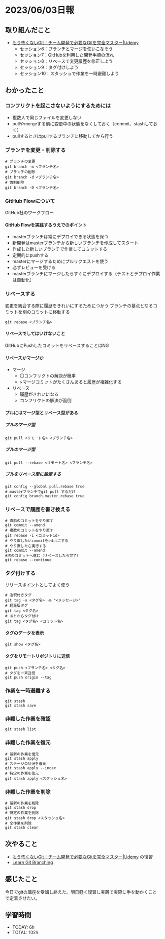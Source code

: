 # 2023/06/03日報
## 取り組んだこと
- [もう怖くないGit！チーム開発で必要なGitを完全マスター|Udemy](https://www.udemy.com/course/unscared_git/learn/lecture/6680192)
  - セッション6：ブランチとマージを使いこなそう
  - セッション7：GitHubを利用した開発手順の流れ
  - セッション8：リベースで変更履歴を修正しよう
  - セッション9：タグ付けしよう
  - セッション10：スタッシュで作業を一時避難しよう
## わかったこと
### コンフリクトを起こさないようにするためには
- 複数人で同じファイルを変更しない
- pullやmergeする前に変更中の状態をなくしておく（commit、stashしておく）
- pullするときはpullするブランチに移動してから行う
### ブランチを変更・削除する
```
# ブランチの変更
git branch -m <ブランチ名>
# ブランチの削除
git branch -d <ブランチ名>
# 強制削除
git branch -D <ブランチ名>
```
### GitHub Flowについて
GitHub社のワークフロー
#### GitHub Flowを実践するうえでのポイント
- masterブランチは常にデプロイできる状態を保つ
- 新開発はmasterブランチから新しいブランチを作成してスタート
- 作成した新しいブランチで作業してコミットする
- 定期的にpushする
- masterにマージするためにプルリクエストを使う
- 必ずレビューを受ける
- masterブランチにマージしたらすぐにデプロイする（テストとデプロイ作業は自動化）
### リベースする
変更を統合する際に履歴をきれいにするためにつかう
ブランチの基点となるコミットを別のコミットに移動する
```
git rebase <ブランチ名>
```
#### リベースでしてはいけないこと
GitHubにPushしたコミットをリベースすることはNG
#### リベースかマージか
- マージ
  - 〇コンフリクトの解決が簡単
  - ×マージコミットがたくさんあると履歴が複雑化する
- リベース
  - 履歴がきれいになる
  - コンフリクトの解決が面倒
#### プルにはマージ型とリベース型がある
##### プルのマージ型
```
git pull <リモート名> <ブランチ名>
```
##### プルのマージ型
```
git pull --rebase <リモート名> <ブランチ名>
```
##### プルをリベース型に設定する
```
git config --global pull.rebase true
# masterブランチでgit pull するだけ
git config branch.master.rebase true
```
### リベースで履歴を書き換える
```
# 直前のコミットをやり直す
git commit --amend
# 複数のコミットをやり直す
git rebase -i <コミットid>
# やり直したいcommitをeditにする
# やり直したら実行する
git commit --amend
#次のコミットへ進む（リベースしたら完了）
git rebase --continue
```
### タグ付けする
リリースポイントとしてよく使う
```
# 注釈付きタグ
git tag -a <タグ名> -m "<メッセージ>"
# 軽量版タグ
git tag <タグ名>
# あとからタグ付け
git tag <タグ名> <コミット名>
```
#### タグのデータを表示
```
git show <タグ名>
```
#### タグをリモートリポジトリに送信
```
git push <ブランチ名> <タグ名>
# タグを一斉送信
git push origin --tag
```
### 作業を一時避難する
```
git stash
git stash save
```
### 非難した作業を確認
```
git stash list
```
### 非難した作業を復元
```
# 最新の作業を復元
git stash apply
# ステージの状況を復元
git stash apply --index
# 特定の作業を復元
git stash apply <スタッシュ名>
```
### 非難した作業を削除
```
# 最新の作業を削除
git stash drop
# 特定の作業を削除
git stash drop <スタッシュ名>
# 全作業を削除
git stash clear
```
## 次やること
- [もう怖くないGit！チーム開発で必要なGitを完全マスター|Udemy](https://www.udemy.com/course/unscared_git/learn/lecture/6680192) の復習
- [Learn Git Branching](https://learngitbranching.js.org/?locale=ja)
## 感じたこと
今日でgitの講座を受講し終えた。明日軽く復習し実践で実際に手を動かくことで定着させたい。
## 学習時間
- TODAY: 6h
- TOTAL: 102h

